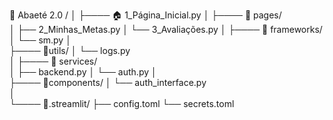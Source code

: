 
🌵 Abaeté 2.0 /
│
├──── 🏠 1_Página_Inicial.py 
│
├──── 📁 pages/                 
│     ├── 2_Minhas_Metas.py
│     └── 3_Avaliações.py
│
├──── 📁 frameworks/ 
│     └── sm.py
│      
├──── 📁utils/
│     └── logs.py  
│ 
├──── 📁 services/    
│     ├── backend.py
│     └── auth.py
│      
├──── 📁components/
│     └── auth_interface.py  
│     
└──── 📁.streamlit/
      ├── config.toml
      └── secrets.toml  